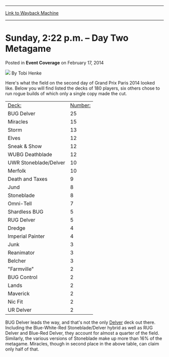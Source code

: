 
---
[Link to Wayback Machine](https://web.archive.org/web/20220706034636/https://magic.wizards.com/en/articles/archive/event-coverage/sunday-222-pm-%E2%80%93-day-two-metagame-2014-02-16)

[_metadata_:author]:- "Tobi Henke"
[_metadata_:description]:- "Here's what the field on the second day of Grand Prix Paris 2014 looked like. Below you will find listed the decks of 180 players, six others chose to run rogue builds of which only a single copy made the cut."
[_metadata_:generator]:- "Drupal 7 (http://drupal.org)"
[_metadata_:node]:- "320161"
[_metadata_:path_date]:- "2014-02-16"
[_metadata_:publish_date]:- "2014-02-17"
[_metadata_:source]:- "div-main-content"
[_metadata_:title]:- "Sunday, 2:22 p.m. – Day Two Metagame"
[_metadata_:wayback_capture_timestamp]:- "2022-07-06 03:46:36"
[_metadata_:wayback_raw_url]:- "https://web.archive.org/web/20220706034636id_/https://magic.wizards.com/en/articles/archive/event-coverage/sunday-222-pm-%E2%80%93-day-two-metagame-2014-02-16"
[_metadata_:wayback_url]:- "https://magic.wizards.com/en/articles/archive/event-coverage/sunday-222-pm-%E2%80%93-day-two-metagame-2014-02-16"
---


Sunday, 2:22 p.m. – Day Two Metagame
====================================



 Posted in **Event Coverage**
 on February 17, 2014 






![](https://media.magic.wizards.com/styles/auth_small/public/images/person/henke_author.jpg)
By Tobi Henke











Here's what the field on the second day of Grand Prix Paris 2014 looked like. Below you will find listed the decks of 180 players, six others chose to run rogue builds of which only a single copy made the cut.




|  |  |
| --- | --- |
| [Deck:](http://archive.wizards.com/magic/magazine/article.aspx?x=mtg/daily/eventcoverage/gppar14/day2&print=true&tablesort=1) | [Number:](http://archive.wizards.com/magic/magazine/article.aspx?x=mtg/daily/eventcoverage/gppar14/day2&print=true&tablesort=2) |
| BUG Delver | 25 |
| Miracles | 15 |
| Storm | 13 |
| Elves | 12 |
| Sneak & Show | 12 |
| WUBG Deathblade | 12 |
| UWR Stoneblade/Delver | 10 |
| Merfolk | 10 |
| Death and Taxes | 9 |
| Jund | 8 |
| Stoneblade | 8 |
| Omni-Tell | 7 |
| Shardless BUG | 5 |
| RUG Delver | 5 |
| Dredge | 4 |
| Imperial Painter | 4 |
| Junk | 3 |
| Reanimator | 3 |
| Belcher | 3 |
| "Farmville" | 2 |
| BUG Control | 2 |
| Lands | 2 |
| Maverick | 2 |
| Nic Fit | 2 |
| UR Delver | 2 |


BUG Delver leads the way, and that's not the only [Delver](https://gatherer.wizards.com/Pages/Card/Details.aspx?name=Delver) deck out there. Including the Blue-White-Red Stoneblade/Delver hybrid as well as RUG Delver and Blue-Red Delver, they account for almost a quarter of the field. Similarly, the various versions of Stoneblade make up more than 16% of the metagame. Miracles, though in second place in the above table, can claim only half of that.







